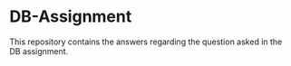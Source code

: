 # DB-Assignment

This repository contains the answers regarding the question asked in the DB assignment.
